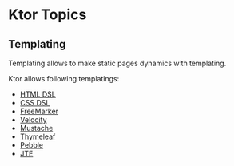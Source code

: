 # Ktor Topics

## Templating

Templating allows to make static pages dynamics with templating.

Ktor allows following templatings:

- [HTML DSL](https://ktor.io/docs/html-dsl.html)
- [CSS DSL](https://ktor.io/docs/css-dsl.html)
- [FreeMarker](https://ktor.io/docs/freemarker.html)
- [Velocity](https://ktor.io/docs/velocity.html)
- [Mustache](https://ktor.io/docs/mustache.html)
- [Thymeleaf](https://ktor.io/docs/thymeleaf.html)
- [Pebble](https://ktor.io/docs/pebble.html)
- [JTE](https://ktor.io/docs/jte.html)